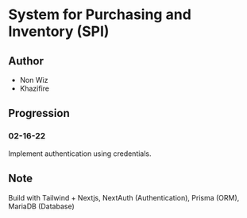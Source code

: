 # System for Purchasing and Inventory (SPI)

## Author

- Non Wiz
- Khazifire

## Progression

### 02-16-22
Implement authentication using credentials.


## Note

Build with Tailwind + Nextjs, NextAuth (Authentication), Prisma (ORM), MariaDB (Database)